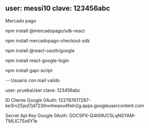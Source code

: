 user: messi10
clave: 123456abc
--
Mercado pago

npm install @mercadopago/sdk-react

npm install mercadopago-checkout-sdk

npm install @react-oauth/google

npm install react-google-login

npm install gapi-script




--
Usuario con mail valido

user: pruebaUser
clave: 123456abc

ID Cliente Google 0Auth: 122787617287-ke3rv25jsd7jd723ihvnheavu4feln2g.apps.googleusercontent.com

Secret Api Key Google 0Auth: 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

